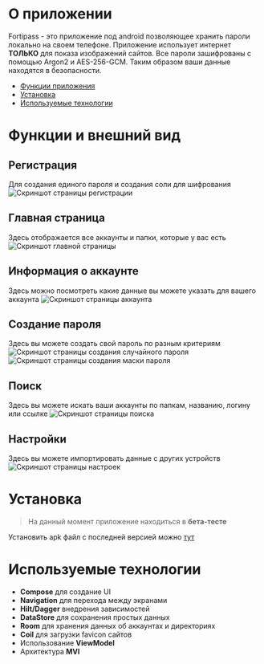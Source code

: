 # О приложении
Fortipass - это приложение под android позволяющее хранить пароли локально на своем телефоне. Приложение использует интернет **ТОЛЬКО** для показа изображений сайтов. Все пароли зашифрованы с помощью Argon2 и AES-256-GCM. Таким образом ваши данные находятся в безопасности.

* [Функции приложения](#функции-и-внешний-вид)
* [Установка](#установка)
* [Используемые технологии](#используемые-технологии)

# Функции и внешний вид
## Регистрация
Для создания единого пароля и создания соли для шифрования
![Скриншот страницы регистрации ](/app/assets/registationPage.jpg)
## Главная страница
Здесь отображается все аккаунты и папки, которые у вас есть
![Скриншот главной страницы ](/app/assets/homePage.jpg)
## Информация о аккаунте
Здесь можно посмотреть какие данные вы можете указать для вашего аккаунта
![Скриншот страницы аккаунта](/app/assets/accountPage.jpg)
## Создание пароля
Здесь вы можете создать свой пароль по разным критериям
![Скриншот страницы создания случайного пароля](/app/assets/generationPageRandom.jpg)
![Скриншот страницы создания маски пароля](/app/assets/generationPageMask.jpg)
## Поиск
Здесь вы можете искать ваши аккаунты по папкам, названию, логину или ссылке
![Скриншот страницы поиска](/app/assets/searchPage.jpg)
## Настройки
Здесь вы можете импортировать данные с других устройств
![Скриншот страницы настроек](/app/assets/settingPage.jpg)

# Установка
> На данный момент приложение находиться в **бета-тесте**

Установить apk файл с последней версией можно [тут](https://github.com/HOCOKcyber/FortiPass/releases)

# Используемые технологии
* **Compose** для создание UI
* **Navigation** для перехода между экранами
* **Hilt/Dagger** внедрения зависимостей
* **DataStore** для сохранения простых данных
* **Room** для хранения данных об аккаунтах и директориях
* **Coil** для загрузки favicon сайтов
* Использование **ViewModel**
* Архитектура **MVI**

